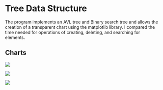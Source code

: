 
# Tree Data Structure

The program implements an AVL tree and Binary search tree and allows the creation of a transparent chart using the matplotlib library. I compared the time needed for operations of creating, deleting, and searching for elements.

## Charts

![](https://github.com/lukassw1/)

![](https://github.com/lukassw1/)

![](https://github.com/lukassw1/)
